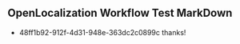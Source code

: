 ## OpenLocalization Workflow Test MarkDown
* 48ff1b92-912f-4d31-948e-363dc2c0899c thanks!

<!--HONumber=Jul16_HO4-->


